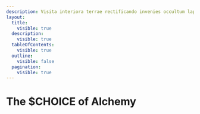 ```yaml
---
description: Visita interiora terrae rectificando invenies occultum lapidem.
layout:
  title:
    visible: true
  description:
    visible: true
  tableOfContents:
    visible: true
  outline:
    visible: false
  pagination:
    visible: true
---
```


# The $CHOICE of Alchemy

